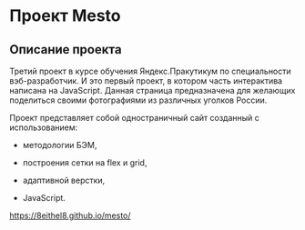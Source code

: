 # Проект Mesto

## Описание проекта

Третий проект в курсе обучения Яндекс.Пракутикум по специальности вэб-разработчик. И это первый проект, в котором часть интерактива написана на JavaScript. Данная страница предназначена для желающих поделиться своими фотографиями из различных уголков России. 

Проект представляет собой одностраничный сайт созданный с использованием:

- методологии БЭМ, 

- построения сетки на flex и grid,

- адаптивной верстки,

- JavaScript.

https://8eithel8.github.io/mesto/  









